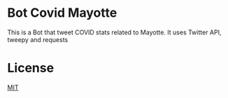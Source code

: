 # Bot Covid Mayotte

This is a Bot that tweet COVID stats related to Mayotte. It uses Twitter API, tweepy and requests

# License

[MIT](https://choosealicense.com/licenses/mit/)
